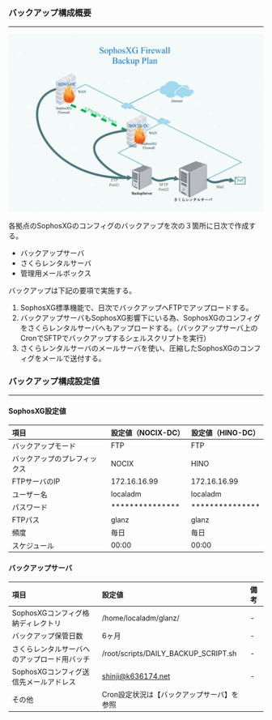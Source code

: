 ### バックアップ構成概要
---
![0219_SophosXG_Backup_Plan](./0219_SophosXG_Backup_Plan.png)

各拠点のSophosXGのコンフィグのバックアップを次の３箇所に日次で作成する。
  * バックアップサーバ
  * さくらレンタルサーバ
  * 管理用メールボックス

バックアップは下記の要項で実施する。
1. SophosXG標準機能で、日次でバックアップへFTPでアップロードする。
1. バックアップサーバもSophosXG影響下にいる為、SophosXGのコンフィグをさくらレンタルサーバへもアップロードする。（バックアップサーバ上のCronでSFTPでバックアップするシェルスクリプトを実行）
1. さくらレンタルサーバのメールサーバを使い、圧縮したSophosXGのコンフィグをメールで送付する。

<div style="page-break-before:always"></div>

### バックアップ構成設定値
---
#### SophosXG設定値

| 項目                         | 設定値（NOCIX-DC）             | 設定値（HINO-DC）              |
|:---------------------------- |:------------------------------ | ------------------------------ |
| バックアップモード           | FTP                            | FTP                            |
| バックアップのプレフィックス | NOCIX                          | HINO                           |
| FTPサーバのIP                | 172.16.16.99                   | 172.16.16.99                   |
| ユーザー名                   | localadm                       | localadm                       |
| パスワード                   | \*\*\*\*\*\*\*\*\*\*\*\*\*\*\* | \*\*\*\*\*\*\*\*\*\*\*\*\*\*\* |
| FTPパス                      | glanz                          | glanz                          |
| 頻度                         | 毎日                           | 毎日                           |
| スケジュール                 | 00:00                          | 00:00                          |


#### バックアップサーバ
| 項目                                         | 設定値                               | 備考 |
|:-------------------------------------------- |:------------------------------------ |:---- |
| SophosXGコンフィグ格納ディレクトリ           | /home/localadm/glanz/                | -    |
| バックアップ保管日数                         | 6ヶ月                                | -    |
| さくらレンタルサーバへのアップロード用バッチ | /root/scripts/DAILY_BACKUP_SCRIPT.sh | -    |
| SophosXGコンフィグ送信先メールアドレス       | shinji@k636174.net                   | -    |
| その他                                       | Cron設定状況は【バックアップサーバ】を参照 |
